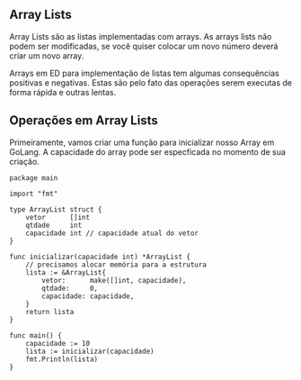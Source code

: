 ## Array Lists
Array Lists são as listas implementadas com arrays. As arrays lists não podem ser modificadas, se você quiser colocar um novo número deverá criar um novo array.

Arrays em ED para implementação de listas tem algumas consequências positivas e negativas. Estas são pelo fato das operações serem executas de forma rápida e outras lentas.

## Operações em Array Lists
Primeiramente, vamos criar uma função para inicializar nosso Array em GoLang. A capacidade do array pode ser especficada no momento de sua criação.

```
package main

import "fmt"

type ArrayList struct {
    vetor      []int
    qtdade     int
    capacidade int // capacidade atual do vetor
}

func inicializar(capacidade int) *ArrayList {
    // precisamos alocar memória para a estrutura
    lista := &ArrayList{
        vetor:      make([]int, capacidade),
        qtdade:     0,
        capacidade: capacidade,
    }
    return lista
}

func main() {
    capacidade := 10
    lista := inicializar(capacidade)
    fmt.Println(lista)
}

```
